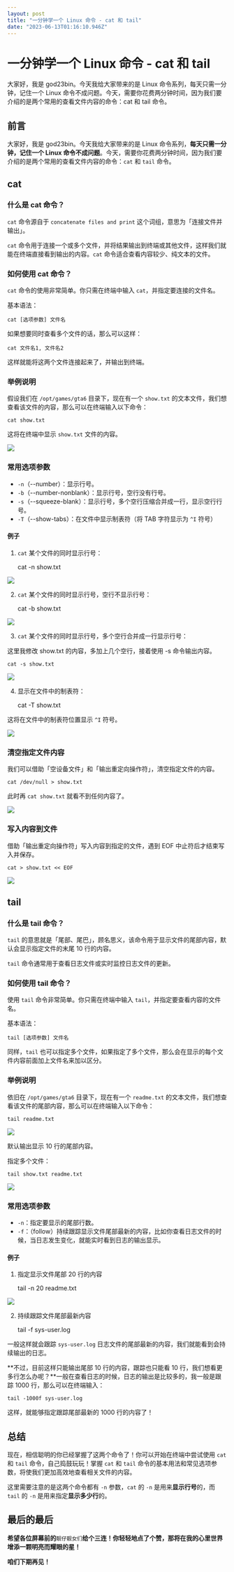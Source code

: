 ```yaml
---
layout: post
title: "一分钟学一个 Linux 命令 - cat 和 tail"
date: "2023-06-13T01:16:10.946Z"
---
```

一分钟学一个 Linux 命令 - cat 和 tail
============================

大家好，我是 god23bin。今天我给大家带来的是 Linux 命令系列，每天只需一分钟，记住一个 Linux 命令不成问题。今天，需要你花费两分钟时间，因为我们要介绍的是两个常用的查看文件内容的命令：cat 和 tail 命令。

前言
--

大家好，我是 god23bin。今天我给大家带来的是 Linux 命令系列，**每天只需一分钟，记住一个 Linux 命令不成问题**。今天，需要你花费两分钟时间，因为我们要介绍的是两个常用的查看文件内容的命令：`cat` 和 `tail` 命令。

cat
---

### 什么是 cat 命令？

`cat` 命令源自于 `concatenate files and print` 这个词组，意思为「连接文件并输出」。

`cat` 命令用于连接一个或多个文件，并将结果输出到终端或其他文件，这样我们就能在终端直接看到输出的内容。`cat` 命令适合查看内容较少、纯文本的文件。

### 如何使用 cat 命令？

`cat` 命令的使用非常简单。你只需在终端中输入 `cat`，并指定要连接的文件名。

基本语法：

    cat [选项参数] 文件名
    

如果想要同时查看多个文件的话，那么可以这样：

    cat 文件名1, 文件名2
    

这样就能将这两个文件连接起来了，并输出到终端。

### 举例说明

假设我们在 `/opt/games/gta6` 目录下，现在有一个 `show.txt` 的文本文件，我们想查看该文件的内容，那么可以在终端输入以下命令：

    cat show.txt
    

这将在终端中显示 `show.txt` 文件的内容。

![](https://pic-bed-of-god23bin.oss-cn-shenzhen.aliyuncs.com/img/20230612234212.png)

### 常用选项参数

*   `-n`（--number）：显示行号。
*   `-b`（--number-nonblank）：显示行号，空行没有行号。
*   `-s`（--squeeze-blank）：显示行号，多个空行压缩合并成一行，显示空行行号。
*   `-T`（--show-tabs）：在文件中显示制表符（将 TAB 字符显示为 `^I` 符号）

#### 例子

1.  `cat` 某个文件的同时显示行号：

    cat -n show.txt
    

![](https://pic-bed-of-god23bin.oss-cn-shenzhen.aliyuncs.com/img/20230612234217.png)

2.  `cat` 某个文件的同时显示行号，空行不显示行号：

    cat -b show.txt
    

![](https://pic-bed-of-god23bin.oss-cn-shenzhen.aliyuncs.com/img/20230612234222.png)

3.  `cat` 某个文件的同时显示行号，多个空行合并成一行显示行号：

这里我修改 show.txt 的内容，多加上几个空行，接着使用 -s 命令输出内容。

    cat -s show.txt
    

![](https://pic-bed-of-god23bin.oss-cn-shenzhen.aliyuncs.com/img/20230612234227.png)

4.  显示在文件中的制表符：

    cat -T show.txt
    

这将在文件中的制表符位置显示 `^I` 符号。

![](https://pic-bed-of-god23bin.oss-cn-shenzhen.aliyuncs.com/img/20230612234232.png)

### 清空指定文件内容

我们可以借助「空设备文件」和「输出重定向操作符」，清空指定文件的内容。

    cat /dev/null > show.txt
    

此时再 `cat show.txt` 就看不到任何内容了。

![](https://pic-bed-of-god23bin.oss-cn-shenzhen.aliyuncs.com/img/20230612234238.png)

### 写入内容到文件

借助「输出重定向操作符」写入内容到指定的文件，遇到 EOF 中止符后才结束写入并保存。

    cat > show.txt << EOF
    

![](https://pic-bed-of-god23bin.oss-cn-shenzhen.aliyuncs.com/img/20230612234243.png)

tail
----

### 什么是 tail 命令？

`tail` 的意思就是「尾部、尾巴」，顾名思义，该命令用于显示文件的尾部内容，默认会显示指定文件的末尾 10 行的内容。

`tail` 命令通常用于查看日志文件或实时监控日志文件的更新。

### 如何使用 tail 命令？

使用 `tail` 命令非常简单。你只需在终端中输入 `tail`，并指定要查看内容的文件名。

基本语法：

    tail [选项参数] 文件名
    

同样，`tail` 也可以指定多个文件，如果指定了多个文件，那么会在显示的每个文件内容前面加上文件名来加以区分。

### 举例说明

依旧在 `/opt/games/gta6` 目录下，现在有一个 `readme.txt` 的文本文件，我们想查看该文件的尾部内容，那么可以在终端输入以下命令：

    tail readme.txt
    

![](https://pic-bed-of-god23bin.oss-cn-shenzhen.aliyuncs.com/img/20230612234247.png)

默认输出显示 10 行的尾部内容。

指定多个文件：

    tail show.txt readme.txt
    

![](https://pic-bed-of-god23bin.oss-cn-shenzhen.aliyuncs.com/img/20230612234250.png)

### 常用选项参数

*   `-n`：指定要显示的尾部行数。
*   `-f`：（follow）持续跟踪显示文件尾部最新的内容，比如你查看日志文件的时候，当日志发生变化，就能实时看到日志的输出显示。

#### 例子

1.  指定显示文件尾部 20 行的内容

    tail -n 20 readme.txt
    

![](https://pic-bed-of-god23bin.oss-cn-shenzhen.aliyuncs.com/img/20230612234252.png)

2.  持续跟踪文件尾部最新内容

    tail -f sys-user.log
    

一般这样就会跟踪 `sys-user.log` 日志文件的尾部最新的内容，我们就能看到会持续输出的日志。

**不过，目前这样只能输出尾部 10 行的内容，跟踪也只能看 10 行，我们想看更多行怎么办呢？**一般在查看日志的时候，日志的输出是比较多的，我一般是跟踪 1000 行，那么可以在终端输入：

    tail -1000f sys-user.log
    

这样，就能够指定跟踪尾部最新的 1000 行的内容了！

总结
--

现在，相信聪明的你已经掌握了这两个命令了！你可以开始在终端中尝试使用 `cat` 和 `tail` 命令，自己捣鼓玩玩！掌握 `cat` 和 `tail` 命令的基本用法和常见选项参数，将使我们更加高效地查看相关文件的内容。

这里需要注意的是这两个命令都有 `-n` 参数，`cat` 的 `-n` 是用来**显示行号**的，而 `tail` 的 `-n` 是用来指定**显示多少行**的。

最后的最后
-----

**希望各位屏幕前的**`靓仔靓女们`**给个三连！你轻轻地点了个赞，那将在我的心里世界增添一颗明亮而耀眼的星！**

**咱们下期再见！**